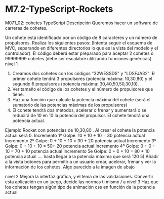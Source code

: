 # M7.2-TypeScript-Rockets

M071_02: cohetes TypeScript
Descripción
Queremos hacer un software de carreras de cohetes.

Un cohete está identificado por un código de 8 caracteres y un número de propulsores. Realiza los siguientes pasos: (Intenta seguir el esquema de MVC, separando en diferentes directorios lo que es la vista del modelo y el controlador). El código deberá estar preparado para aceptar 2 cohetes o 99999999 cohetes (debe ser escalabre utilizando funciones genéricas)
nivel 1
1) Creamos dos cohetes con los códigos "32WESSDS" y "LDSFJA32". El primer cohete tendrá 3 propulsores (potencia máxima: 10,30,80) y el segundo 6 propulsores (potencia máxima: 30,40,50,50,30,10).
2) Ver tamaño el código de los cohetes y el número de propulsores que tiene.
3) Haz una función que calcule la potencia máxima del cohete (será el sumatorio de las potencias máximas de los propulsores)
4) El cohete tendrá dos métodos, acelerar o frenar y aumentará o se reducirá de 10 en 10 la potencia del propulsor. El cohete tendrá una potencia actual.

Ejemplo Rocket con potencias de 10,30,80 . Al crear el cohete la potencia actual será 0.
Incremento 1º Golpe: 10 + 10 + 10 = 30 potencia actual
Incremento 2º Golpe: 0 + 10 + 10 = 30 + 20 potencia actual
Incremento 3º Golpe: 0 + 10 + 10 = 50+ 20 potencia actual
Incremento 4º Golpe: 0 + 0 + 10 = 70 + 10 potencia actual
Incremento 5e Golpe: 0 + 0 + 10 = 80 + 10 potencia actual
.... hasta llegar a la potencia máxima que  será 120 
5) Añadir a la vista botones para permitir a un usuario crear, acelerar, frenar y ver la información de los cohetes. Algo parecido a la imagen de abajo

nivel 2
Mejora la interfaz gráfica, y el tema de las validaciones. Convertir esta aplicación en un juego, decide las normas ti mismo / a
nivel 3
Haz que los cohetes tengan algún tipo de animación css en función de la potencia actual
